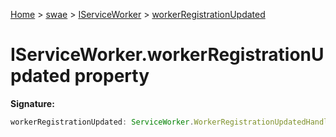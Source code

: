 [Home](./index) &gt; [swae](./swae.md) &gt; [IServiceWorker](./swae.iserviceworker.md) &gt; [workerRegistrationUpdated](./swae.iserviceworker.workerregistrationupdated.md)

# IServiceWorker.workerRegistrationUpdated property


**Signature:**
```javascript
workerRegistrationUpdated: ServiceWorker.WorkerRegistrationUpdatedHandler | null
```
